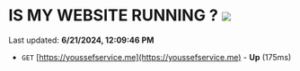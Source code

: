 # IS MY WEBSITE RUNNING ? [![](https://img.shields.io/static/v1?label=Sponsor&message=%E2%9D%A4&logo=GitHub&color=%23fe8e86)](https://github.com/sponsors/Youssef-Lehmam)

Last updated: **6/21/2024, 12:09:46 PM**

- `GET` [https://youssefservice.me](https://youssefservice.me) - **Up** (175ms)
